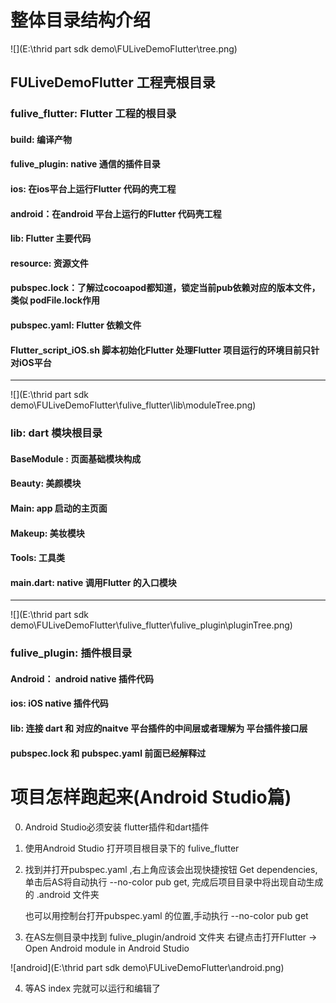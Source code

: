 # 整体目录结构介绍 



![](E:\thrid part sdk demo\FULiveDemoFlutter\tree.png)

## FULiveDemoFlutter 工程壳根目录

### fulive_flutter: Flutter 工程的根目录

#### build: 编译产物

#### fulive_plugin: native 通信的插件目录

#### ios:  在ios平台上运行Flutter 代码的壳工程

#### android：在android 平台上运行的Flutter 代码壳工程

#### lib: Flutter 主要代码

#### resource: 资源文件 

#### pubspec.lock：了解过cocoapod都知道，锁定当前pub依赖对应的版本文件，类似 podFile.lock作用

#### pubspec.yaml: Flutter 依赖文件

#### Flutter_script_iOS.sh 脚本初始化Flutter 处理Flutter 项目运行的环境目前只针对iOS平台

----

![](E:\thrid part sdk demo\FULiveDemoFlutter\fulive_flutter\lib\moduleTree.png)

### lib:  dart 模块根目录

#### BaseModule :  页面基础模块构成

#### Beauty: 美颜模块

#### Main: app 启动的主页面

#### Makeup: 美妆模块

#### Tools: 工具类

#### main.dart: native 调用Flutter 的入口模块

----

![](E:\thrid part sdk demo\FULiveDemoFlutter\fulive_flutter\fulive_plugin\pluginTree.png)

### fulive_plugin: 插件根目录

#### Android： android native 插件代码

#### ios: iOS native 插件代码

#### lib:  连接 dart 和 对应的naitve 平台插件的中间层或者理解为 平台插件接口层

#### pubspec.lock 和 pubspec.yaml 前面已经解释过

# 项目怎样跑起来(Android Studio篇)

0. Android Studio必须安装 flutter插件和dart插件

1. 使用Android Studio 打开项目根目录下的 fulive_flutter

2. 找到并打开pubspec.yaml ,右上角应该会出现快捷按钮 Get dependencies,单击后AS将自动执行 --no-color pub get, 完成后项目目录中将出现自动生成的 .android 文件夹

   也可以用控制台打开pubspec.yaml 的位置,手动执行 --no-color pub get

3. 在AS左侧目录中找到 fulive_plugin/android 文件夹 右键点击打开Flutter -> Open Android module in Android Studio


![android](E:\thrid part sdk demo\FULiveDemoFlutter\android.png)

4. 等AS index 完就可以运行和编辑了

